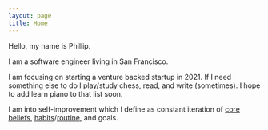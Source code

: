 ```yaml
---
layout: page
title: Home
---
```


Hello, my name is Phillip. 

I am a software engineer living in San Francisco.

I am focusing on starting a venture backed startup in 2021. If I need something else to do I play/study chess, read, and write (sometimes). I hope to add learn piano to that list soon.

I am into self-improvement which I define as constant iteration of [core beliefs](/core-beliefs), [habits](/habits/)/[routine](/routine/), and goals.

